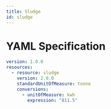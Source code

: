 ```yaml
---
title: Sludge
id: sludge
---
```




# YAML Specification

```yaml
version: 1.0.0
resources:
  - resource: sludge
    version: 2.0.0
    standardUnitOfMeasure: tonne
    conversions:
      - unitOfMeasure: kwh
        expression: "811.5"
```



